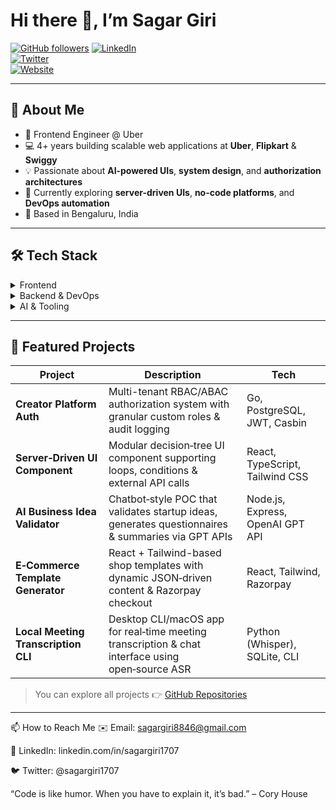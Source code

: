 # Hi there 👋, I’m **Sagar Giri**

[![GitHub followers](https://img.shields.io/github/followers/sagargiri1707?label=Follow&style=social)](https://github.com/sagargiri1707)
[![LinkedIn](https://img.shields.io/badge/LinkedIn-sagargiri1707-blue?style=flat&logo=linkedin)](https://www.linkedin.com/in/sagargiri1707)  
[![Twitter](https://img.shields.io/twitter/follow/sagargiri1707?style=social)](https://twitter.com/sagargiri1707)  
[![Website](https://img.shields.io/website-up-down-green-red/https/sagargiri1707.github.io.svg?style=flat)](https://sagargiri1707.github.io)

---

## 🚀 About Me
- 🔭 Frontend Engineer @ Uber
- 💻 4+ years building scalable web applications at **Uber**, **Flipkart** & **Swiggy**  
- 💡 Passionate about **AI‑powered UIs**, **system design**, and **authorization architectures**  
- 🌱 Currently exploring **server-driven UIs**, **no-code platforms**, and **DevOps automation**  
- 📍 Based in Bengaluru, India

---

## 🛠️ Tech Stack

<details>
<summary>Frontend</summary>

- **Languages:** JavaScript (ES6+), TypeScript  
- **Frameworks/Libraries:** React, Next.js, Tailwind CSS, Jinja  
- **Testing:** Jest, React Testing Library  
- **Build & Bundlers:** Webpack, Vite

</details>

<details>
<summary>Backend & DevOps</summary>

- **Languages:** Go, Node.js  
- **APIs:** REST, GraphQL  
- **Databases:** PostgreSQL, MongoDB  
- **Auth & Security:** JWT, RBAC/ABAC (Casbin, Keto)  
- **CI/CD:** GitHub Actions, Docker, Kubernetes

</details>

<details>
<summary>AI & Tooling</summary>

- **Models & NLP:** OpenAI GPT, Whisper  
- **Automation:** Custom scripts, CLI tools  
- **Cloud:** AWS (S3, Lambda), Vercel, Firebase  
- **Others:** Razorpay integration, WebSockets/SSE

</details>

---

## 📂 Featured Projects

| Project                                                    | Description                                                                                         | Tech                              |
|------------------------------------------------------------|-----------------------------------------------------------------------------------------------------|-----------------------------------|
| **Creator Platform Auth**                                  | Multi-tenant RBAC/ABAC authorization system with granular custom roles & audit logging             | Go, PostgreSQL, JWT, Casbin       |
| **Server‑Driven UI Component**                             | Modular decision‑tree UI component supporting loops, conditions & external API calls                | React, TypeScript, Tailwind CSS    |
| **AI Business Idea Validator**                             | Chatbot‑style POC that validates startup ideas, generates questionnaires & summaries via GPT APIs   | Node.js, Express, OpenAI GPT API  |
| **E‑Commerce Template Generator**                          | React + Tailwind-based shop templates with dynamic JSON‑driven content & Razorpay checkout           | React, Tailwind, Razorpay         |
| **Local Meeting Transcription CLI**                        | Desktop CLI/macOS app for real‑time meeting transcription & chat interface using open‑source ASR   | Python (Whisper), SQLite, CLI     |

> You can explore all projects 👉 [GitHub Repositories](https://github.com/sagargiri1707?tab=repositories)

---



📫 How to Reach Me
✉️ Email: sagargiri8846@gmail.com

💼 LinkedIn: linkedin.com/in/sagargiri1707

🐦 Twitter: @sagargiri1707

“Code is like humor. When you have to explain it, it’s bad.” – Cory House

